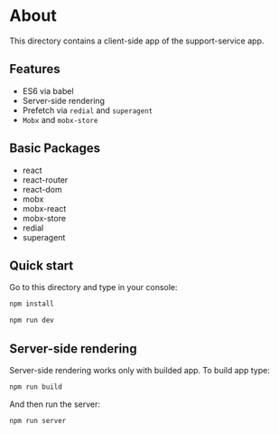 # About

This directory contains a client-side app of the support-service app.

## Features

* ES6 via babel
* Server-side rendering
* Prefetch via `redial` and `superagent` 
* `Mobx` and `mobx-store`

## Basic Packages 

* react
* react-router
* react-dom
* mobx
* mobx-react
* mobx-store
* redial
* superagent

## Quick start

Go to this directory and type in your console:

```bash
npm install
```

```bash
npm run dev
```

## Server-side rendering

Server-side rendering works only with builded app. 
To build app type:

```bash
npm run build
```

And then run the server:

```bash
npm run server
```






